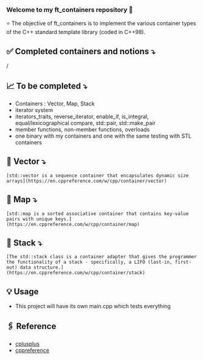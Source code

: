 ### Welcome to my ft_containers repository 👋

⭐️ The objective of ft_containers is to implement the various container types of the C++ standard template library (coded in C++98).

## ✅ Completed containers and notions ⤵️
/

## 📈 To be completed ⤵️
- Containers : Vector, Map, Stack
- iterator system
- iterators_traits, reverse_iterator, enable_if, is_integral, equal/lexicographical compare, std::pair, std::make_pair
- member functions, non-member functions, overloads
- one binary with my containers and one with the same testing with STL containers

## 🔎 Vector ⤵️

```
[std::vector is a sequence container that encapsulates dynamic size arrays](https://en.cppreference.com/w/cpp/container/vector)
```

## 🔎 Map ⤵️

```
[std::map is a sorted associative container that contains key-value pairs with unique keys.](https://en.cppreference.com/w/cpp/container/map)
```

## 🔎 Stack ⤵️

```
[The std::stack class is a container adapter that gives the programmer the functionality of a stack - specifically, a LIFO (last-in, first-out) data structure.](https://en.cppreference.com/w/cpp/container/stack)
```

## 💡 Usage
- This project will have its own main.cpp which tests everything


## 🖇 Reference
- [cplusplus](https://www.cplusplus.com/reference/)
- [cppreference](https://en.cppreference.com/w/)
